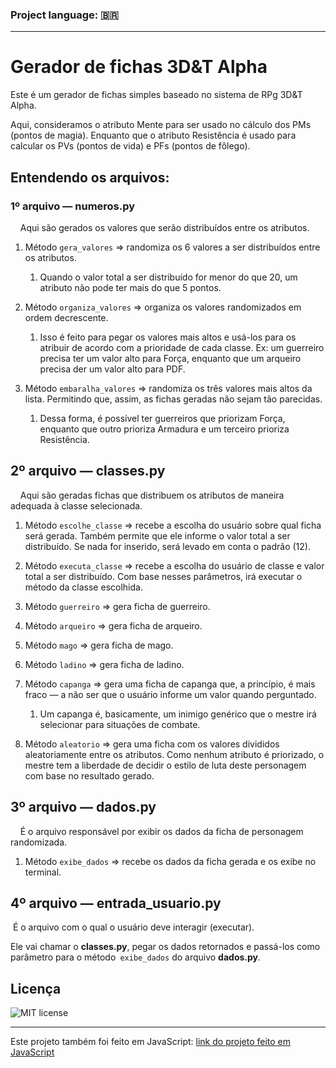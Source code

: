### Project language: 🇧🇷

---

# Gerador de fichas 3D&T Alpha

Este é um gerador de fichas simples baseado no sistema de RPg 3D&T Alpha.

Aqui, consideramos o atributo Mente para ser usado no cálculo dos PMs (pontos de magia). Enquanto que o atributo Resistência é usado para calcular os PVs (pontos de vida) e PFs (pontos de fôlego).

## Entendendo os arquivos:

### 1º arquivo — numeros.py

    Aqui são gerados os valores que serão distribuídos entre os atributos.

1. Método `gera_valores` => randomiza os 6 valores a ser distribuídos entre os atributos.
   
   1. Quando o valor total a ser distribuído for menor do que 20, um atributo não pode ter mais do que 5 pontos.

2. Método `organiza_valores` => organiza os valores randomizados em ordem decrescente. 
   
   1. Isso é feito para pegar os valores mais altos e usá-los para os atribuir de acordo com a prioridade de cada classe. Ex: um guerreiro precisa ter um valor alto para Força, enquanto que um arqueiro precisa der um valor alto para PDF.

3. Método `embaralha_valores` => randomiza os três valores mais altos da lista. Permitindo que, assim, as fichas geradas não sejam tão parecidas.
   
   1. Dessa forma, é possível ter guerreiros que priorizam Força, enquanto que outro prioriza Armadura e um terceiro prioriza Resistência.

## 2º arquivo — classes.py

    Aqui são geradas fichas que distribuem os atributos de maneira adequada à classe selecionada.

1. Método `escolhe_classe` => recebe a escolha do usuário sobre qual ficha será gerada. Também permite que ele informe o valor total a ser distribuído. Se nada for inserido, será levado em conta o padrão (12).

2. Método `executa_classe` => recebe a escolha do usuário de classe e valor total a ser distribuído. Com base nesses parâmetros, irá executar o método da classe escolhida.

3. Método `guerreiro` => gera ficha de guerreiro.

4. Método `arqueiro` => gera ficha de arqueiro.

5. Método `mago` => gera ficha de mago.

6. Método `ladino` => gera ficha de ladino.

7. Método `capanga` => gera uma ficha de capanga que, a princípio, é mais fraco — a não ser que o usuário informe um valor quando perguntado.
   
   1. Um capanga é, basicamente, um inimigo genérico que o mestre irá selecionar para situações de combate.

8. Método `aleatorio` => gera uma ficha com os valores divididos aleatoriamente entre os atributos. Como nenhum atributo é priorizado, o mestre tem a liberdade de decidir o estilo de luta deste personagem com base no resultado gerado.

## 3º arquivo — dados.py

    É o arquivo responsável por exibir os dados da ficha de personagem randomizada.

1. Método `exibe_dados` => recebe os dados da ficha gerada e os exibe no terminal.

## 4º arquivo — entrada_usuario.py

 É o arquivo com o qual o usuário deve interagir (executar).

Ele vai chamar o **classes.py**, pegar os dados retornados e passá-los como parâmetro para o método` exibe_dados` do arquivo **dados.py**.

## Licença
![MIT license](https://img.shields.io/badge/License-MIT-%20?link=https%3A%2F%2Fchoosealicense.com%2Flicenses%2Fmit%2F)

---
Este projeto também foi feito em JavaScript: [link do projeto feito em JavaScript](https://github.com/joaoeduardogomes/JavaScript-geradorDeFichaRPG)
